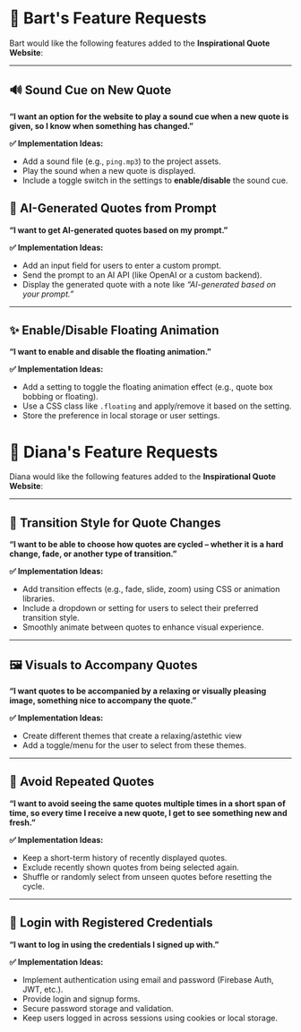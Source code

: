 # 👨 Bart's Feature Requests

Bart would like the following features added to the **Inspirational Quote Website**:

---

## 🔊 Sound Cue on New Quote  
**“I want an option for the website to play a sound cue when a new quote is given, so I know when something has changed.”**

**✅ Implementation Ideas:**
- Add a sound file (e.g., `ping.mp3`) to the project assets.
- Play the sound when a new quote is displayed.
- Include a toggle switch in the settings to **enable/disable** the sound cue.

## 🤖 AI-Generated Quotes from Prompt  
**“I want to get AI-generated quotes based on my prompt.”**

**✅ Implementation Ideas:**
- Add an input field for users to enter a custom prompt.
- Send the prompt to an AI API (like OpenAI or a custom backend).
- Display the generated quote with a note like _“AI-generated based on your prompt.”_

---

## ✨ Enable/Disable Floating Animation  
**“I want to enable and disable the floating animation.”**

**✅ Implementation Ideas:**
- Add a setting to toggle the floating animation effect (e.g., quote box bobbing or floating).
- Use a CSS class like `.floating` and apply/remove it based on the setting.
- Store the preference in local storage or user settings.





# 👩 Diana's Feature Requests

Diana would like the following features added to the **Inspirational Quote Website**:

---

## 🔄 Transition Style for Quote Changes  
**“I want to be able to choose how quotes are cycled – whether it is a hard change, fade, or another type of transition.”**

**✅ Implementation Ideas:**
- Add transition effects (e.g., fade, slide, zoom) using CSS or animation libraries.
- Include a dropdown or setting for users to select their preferred transition style.
- Smoothly animate between quotes to enhance visual experience.

---

## 🖼️ Visuals to Accompany Quotes  
**“I want quotes to be accompanied by a relaxing or visually pleasing image, something nice to accompany the quote.”**

**✅ Implementation Ideas:**
- Create different themes that create a relaxing/astethic view
- Add a toggle/menu for the user to select from these themes.

---

## 🔁 Avoid Repeated Quotes  
**“I want to avoid seeing the same quotes multiple times in a short span of time, so every time I receive a new quote, I get to see something new and fresh.”**

**✅ Implementation Ideas:**
- Keep a short-term history of recently displayed quotes.
- Exclude recently shown quotes from being selected again.
- Shuffle or randomly select from unseen quotes before resetting the cycle.

---

## 🔐 Login with Registered Credentials  
**“I want to log in using the credentials I signed up with.”**

**✅ Implementation Ideas:**
- Implement authentication using email and password (Firebase Auth, JWT, etc.).
- Provide login and signup forms.
- Secure password storage and validation.
- Keep users logged in across sessions using cookies or local storage.
